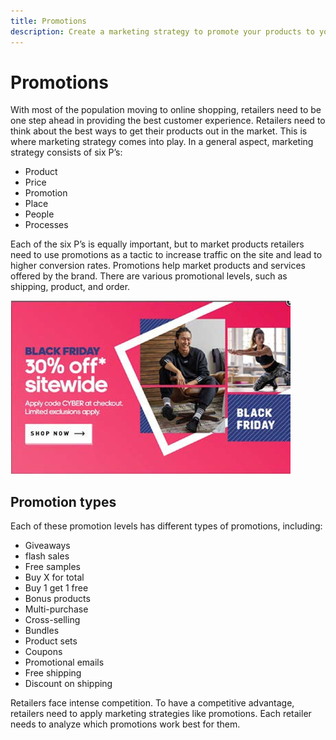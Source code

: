 ```yaml
---
title: Promotions
description: Create a marketing strategy to promote your products to your customers.
---
```


# Promotions

With most of the population moving to online shopping, retailers need to be one step ahead in providing the best customer experience. Retailers need to think about the best ways to get their products out in the market. This is where marketing strategy comes into play. In a general aspect, marketing strategy consists of six P’s:

- Product
- Price
- Promotion
- Place
- People
- Processes

Each of the six P’s is equally important, but to market products retailers need to use promotions as a tactic to increase traffic on the site and lead to higher conversion rates. Promotions help market products and services offered by the brand. There are various promotional levels, such as shipping, product, and order.

![example promotional advertisement](../../assets/playbooks/promotion-example.png)

## Promotion types

Each of these promotion levels has different types of promotions, including:

- Giveaways
- flash sales
- Free samples
- Buy X for total
- Buy 1 get 1 free
- Bonus products
- Multi-purchase
- Cross-selling
- Bundles
- Product sets
- Coupons
- Promotional emails
- Free shipping
- Discount on shipping

Retailers face intense competition. To have a competitive advantage, retailers need to apply marketing strategies like promotions. Each retailer needs to analyze which promotions work best for them.
